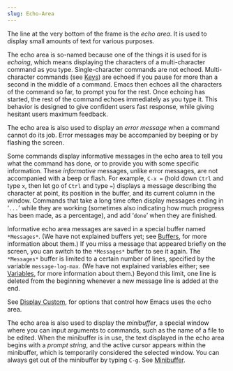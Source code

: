 ```yaml
---
slug: Echo-Area
---
```


The line at the very bottom of the frame is the *echo area*. It is used to display small amounts of text for various purposes.

The echo area is so-named because one of the things it is used for is *echoing*, which means displaying the characters of a multi-character command as you type. Single-character commands are not echoed. Multi-character commands (see [Keys](Keys)) are echoed if you pause for more than a second in the middle of a command. Emacs then echoes all the characters of the command so far, to prompt you for the rest. Once echoing has started, the rest of the command echoes immediately as you type it. This behavior is designed to give confident users fast response, while giving hesitant users maximum feedback.

The echo area is also used to display an *error message* when a command cannot do its job. Error messages may be accompanied by beeping or by flashing the screen.

Some commands display informative messages in the echo area to tell you what the command has done, or to provide you with some specific information. These *informative* messages, unlike error messages, are not accompanied with a beep or flash. For example, `C-x =` (hold down `Ctrl` and type `x`, then let go of `Ctrl` and type `=`) displays a message describing the character at point, its position in the buffer, and its current column in the window. Commands that take a long time often display messages ending in ‘`...`’ while they are working (sometimes also indicating how much progress has been made, as a percentage), and add ‘`done`’ when they are finished.

Informative echo area messages are saved in a special buffer named `*Messages*`. (We have not explained buffers yet; see [Buffers](Buffers), for more information about them.) If you miss a message that appeared briefly on the screen, you can switch to the `*Messages*` buffer to see it again. The `*Messages*` buffer is limited to a certain number of lines, specified by the variable `message-log-max`. (We have not explained variables either; see [Variables](Variables), for more information about them.) Beyond this limit, one line is deleted from the beginning whenever a new message line is added at the end.

See [Display Custom](Display-Custom), for options that control how Emacs uses the echo area.

The echo area is also used to display the *minibuffer*, a special window where you can input arguments to commands, such as the name of a file to be edited. When the minibuffer is in use, the text displayed in the echo area begins with a *prompt string*, and the active cursor appears within the minibuffer, which is temporarily considered the selected window. You can always get out of the minibuffer by typing `C-g`. See [Minibuffer](Minibuffer).
